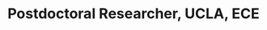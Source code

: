---
name: Richard Lin, PhD
title:  Postdoctoral Researcher, UCLA, ECE
image: /img/organizers/lin_richard.jpg
link:
---
